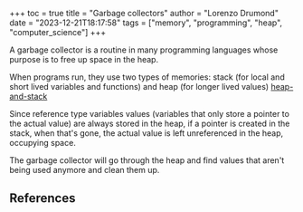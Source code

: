 +++
toc = true
title = "Garbage collectors"
author = "Lorenzo Drumond"
date = "2023-12-21T18:17:58"
tags = ["memory",  "programming",  "heap",  "computer_science"]
+++


A garbage collector is a routine in many programming languages
whose purpose is to free up space in the heap.

When programs run, they use two types of memories: stack (for local and short
lived variables and functions) and heap (for longer lived values) [heap-and-stack](/wiki/heap-and-stack/)

Since reference type variables values (variables that only store a pointer to the actual
value) are always stored in the heap, if a pointer is created in the stack, when
that's gone, the actual value is left unreferenced in the heap, occupying space.

The garbage collector will go through the heap and find values that aren't being used
anymore and clean them up.

## References
